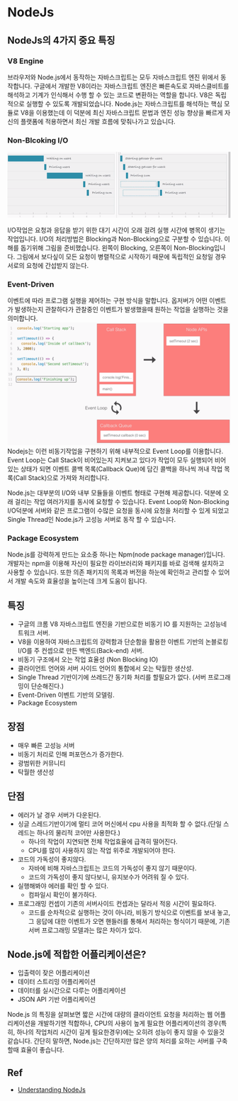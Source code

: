 # NodeJs


## NodeJs의 4가지 중요 특징
### V8 Engine
브라우저와 Node.js에서 동작하는 자바스크립트는 모두 자바스크립트 엔진 위에서 동작합니다. 구글에서 개발한 V8이라는 자바스크립트 엔진은 빠른속도로 자바스클비트를 해석하고 기계가 인식해서 수행 할 수 있는 코드로 변환하는 역할을 합니다. V8은 독립적으로 실행할 수 있도록 개발되었습니다. Node.js는 자바스크립트를 해석하는 핵심 모듈로 V8을 이용했는데 이 덕분에 최신 자바스크립트 문법과 엔진 성능 향상을 빠르게 자신의 플랫폼에 적용하면서 최신 개발 흐름에 맞춰나가고 있습니다.

### Non-Blcoking I/O

![](/resource/img/nodeJs/whatIsNonBlocking.png)

I/O작업은 요청과 응답을 받기 위한 대기 시간이 오래 걸려 실행 시간에 병목이 생기는 작업입니다. I/O의 처리방법은 Blocking과 Non-Blocking으로 구분할 수 있습니다. 이해를 돕기위해 그림을 준비했습니다. 왼쪽이 Blocking, 오른쪽이 Non-Blocking입니다. 그림에서 보다싶이 모든 요청이 병렬적으로 시작하기 때문에 독립적인 요청일 경우 서로의 요청에 간섭받지 않는다.


### Event-Driven
이벤트에 따라 프로그램 실행을 제어하는 구현 방식을 말합니다. 옵저버가 어떤 이벤트가 발생하는지 관찰하다가 관찰중인 이벤트가 발생했을때 원하는 작업을 실행하는 것을 의미합니다.
![](/resource/img/nodeJs/nodeEventLoop.png)   
Nodejs는 이런 비동기작업을 구현하기 위해 내부적으로 Event Loop를 이용합니다. Event Loop는 Call Stack이 비어있는지 지켜보고 있다가 작업이 모두 실행되어 비어 있는 상태가 되면 이벤트 콜백 목록(Callback Que)에 담긴 콜백을 하나씩 꺼내 작업 목록(Call Stack)으로 가져와 처리합니다.  

Node.js는 대부분의 I/O와 내부 모듈들을 이벤트 형태로 구현해 제공합니다. 덕분에 오래 걸리는 작업 여러가지를 동시에 요청할 수 있습니다. Event Loop와 Non-Blocking I/O덕분에 서버와 같은 프로그램이 수많은 요청을 동시에 요청을 처리할 수 있게 되었고 Single Thread인 Node.js가 고성능 서버로 동작 할 수 있습니다.


### Package Ecosystem
Node.js를 강력하게 만드는 요소중 하나는 Npm(node package manager)입니다. 개발자는 npm을 이용해 자신이 필요한 라이브러리와 패키지를 바로 검색해 설치하고 사용할 수 있습니다. 또한 의존 패키지의 목록과 버전을 하눈에 확인하고 관리할 수 있어서 개발 속도와 효율성을 높이는데 크게 도움이 됩니다.



## 특징
- 구글의 크롬 V8 자바스크립트 엔진을 기반으로한 비동기 IO 를 지원하는 고성능네트워크 서버.
- V8을 이용하여 자바스크립트의 강력함과 단순함을 활용한 이벤트 기반의 논블로킹 I/O를 주 컨셉으로 만든 백엔드(Back-end)  서버.
- 비동기 구조에서 오는 작업 효율성 (Non Blocking IO)
- 클라이언트 언어와 서버 사이드 언어의 통합에서 오는 탁월한 생산성.
- Single Thread 기반이기에 쓰레드간 동기화 처리를 할필요가 없다. (서버 프로그래밍이 단순해진다.)
- Event-Driven 이벤트 기반의 모델링.
- Package Ecosystem 



##  장점
- 매우 빠른 고성능 서버
- 비동기 처리로 인해 퍼포먼스가 증가한다.
- 광범위한 커뮤니티
- 탁월한 생산성


## 단점 
- 에러가 날 경우 서버가 다운된다.
- 싱글 스레드기반이기에 멀티 코어 머신에서 cpu 사용을 최적화 할 수 없다.(단일 스레드는 하나의 물리적 코어만 사용한다.)
    - 하나의 작업이 지연되면 전체 작업효율에 급격히 떨어진다.
    - CPU를 많이 사용하지 않는 작업 위주로 개발되어야 한다. 
- 코드의 가독성이 좋지않다. 
    - 자바에 비해 자바스크립트는 코드의 가독성이 좋지 않기 때문이다.
    - 코드의 가독성이 좋지 않다보니, 유지보수가 어려워 질 수 있다.
- 실행해봐야 에러를 확인 할 수 있다.
    - 컴파일시 확인이 불가하다.
- 프로그래밍 컨셉이 기존의 서버사이드 컨셉과는 달라서 적응 시간이 필요하다. 
    - 코드를 순차적으로 실행하는 것이 아니라, 비동기 방식으로 이벤트를 보내 놓고, 그 응답에 대한 이벤트가 오면 핸들러를 통해서 처리하는 형식이기 때문에, 기존 서버 프로그래밍 모델과는 많은 차이가 있다.



## Node.js에 적합한 어플리케이션은?

- 입출력이 잦은 어플리케이션
- 데이터 스트리밍 어플리케이션
- 데이터를 실시간으로 다루는 어플리케이션
- JSON API 기반 어플리케이션  

Node.js 의 특징을 살펴보면 짧은 시간에 대량의 클라이언트 요청을 처리하는 웹 어플리케이션을 개발하기엔 적합하나, CPU의 사용이 높게 필요한 어플리케이션의 경우(특히, 하나의 작업처리 시간이 길게 필요한경우)에는 오히려 성능이 좋지 않을 수 있을것 같습니다.
간단히 말하면, Node.js는 간단하지만 많은 양의 처리를 요하는 서버를 구축할때 효율이 좋습니다.



## Ref
- [Understanding NodeJs](https://programmingsummaries.tistory.com/328?category=604662)